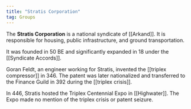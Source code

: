 ```yaml
---
title: "Stratis Corporation"
tag: Groups
---
```


The **Stratis Corporation** is a national syndicate of [[Arkand]]. It is responsible for housing, public infrastructure, and ground transportation.

It was founded in 50 BE and significantly expanded in 18 under the [[Syndicate Accords]].

Goran Feldt, an engineer working for Stratis, invented the [[triplex compressor]] in 346. The patent was later nationalized and transferred to the Finance Guild in 392 during the [[triplex crisis]].

In 446, Stratis hosted the Triplex Centennial Expo in [[Highwater]]. The Expo made no mention of the triplex crisis or patent seizure.
